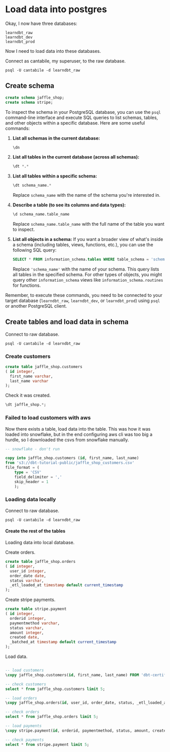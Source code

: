# Load data into postgres

Okay, I now have three databases:

```
learndbt_raw
learndbt_dev  
learndbt_prod 
```

Now I need to load data into these databases. 

Connect as cantabile, my superuser, to the raw database.

```
psql -U cantabile -d learndbt_raw
```

## Create schema

```sql
create schema jaffle_shop;
create schema stripe;
```

To inspect the schema in your PostgreSQL database, you can use the `psql` command-line interface and execute SQL queries to list schemas, tables, and other objects within a specific database. Here are some useful commands:

1. **List all schemas in the current database:**
   ```sql
   \dn
   ```

2. **List all tables in the current database (across all schemas):**
   ```sql
   \dt *.*
   ```

3. **List all tables within a specific schema:**
   ```sql
   \dt schema_name.*
   ```
   Replace `schema_name` with the name of the schema you're interested in.

4. **Describe a table (to see its columns and data types):**
   ```sql
   \d schema_name.table_name
   ```
   Replace `schema_name.table_name` with the full name of the table you want to inspect.

5. **List all objects in a schema:**
   If you want a broader view of what's inside a schema (including tables, views, functions, etc.), you can use the following SQL query:
   ```sql
   SELECT * FROM information_schema.tables WHERE table_schema = 'schema_name';
   ```
   Replace `'schema_name'` with the name of your schema. This query lists all tables in the specified schema. For other types of objects, you might query other `information_schema` views like `information_schema.routines` for functions.

Remember, to execute these commands, you need to be connected to your target database (`learndbt_raw`, `learndbt_dev`, or `learndbt_prod`) using `psql` or another PostgreSQL client.

## Create tables and load data in schema

Connect to raw database.

```
psql -U cantabile -d learndbt_raw
```

### Create customers

```sql
create table jaffle_shop.customers 
( id integer,
  first_name varchar,
  last_name varchar
);

```

Check it was created.

```sql
\dt jaffle_shop.*;
```

### Failed to load customers with aws

Now there exists a table, load data into the table. This was how it was loaded into snowflake, but in the end configuring aws cli was too big a hurdle, so I downloaded the csvs from snowflake manually. 

```sql
-- snowflake - don't run

copy into jaffle_shop.customers (id, first_name, last_name)
from 's3://dbt-tutorial-public/jaffle_shop_customers.csv'
file_format = (
    type = 'CSV'
    field_delimiter = ','
    skip_header = 1
    ); 

```

### Loading data locally


Connect to raw database.

```shell
psql -U cantabile -d learndbt_raw
```

#### Create the rest of the tables

Loading data into local database. 


Create orders. 


```sql
create table jaffle_shop.orders
( id integer,
  user_id integer,
  order_date date,
  status varchar,
  _etl_loaded_at timestamp default current_timestamp
);

```

Create stripe payments.

```sql
create table stripe.payment 
( id integer,
  orderid integer,
  paymentmethod varchar,
  status varchar,
  amount integer,
  created date,
  _batched_at timestamp default current_timestamp
);

```

Load data.

```sql

-- load customers
\copy jaffle_shop.customers(id, first_name, last_name) FROM 'dbt-certification-study-notes/dbt-course-data/jaffle-shop-customers.csv' WITH (FORMAT csv, HEADER);

-- check customers
select * from jaffle_shop.customers limit 5;

-- load orders
\copy jaffle_shop.orders(id, user_id, order_date, status, _etl_loaded_at) FROM 'dbt-certification-study-notes/dbt-course-data/jaffle-shop-orders.csv' WITH (FORMAT csv, HEADER);

-- check orders
select * from jaffle_shop.orders limit 5;

-- load payments
\copy stripe.payment(id, orderid, paymentmethod, status, amount, created, _batched_at) FROM 'dbt-certification-study-notes/dbt-course-data/stripe-payments.csv' WITH (FORMAT csv, HEADER);

-- check payments
select * from stripe.payment limit 5;


```